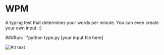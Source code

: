 WPM
===

A typing test that determines your words per minute. You can even create your own input. :)

###Run:
'''python type.py [your input file here]

![Alt text](http://i307.photobucket.com/albums/nn284/xLitoRayRay/test_zpscec30719.png "WPM")
